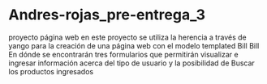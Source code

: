 # Andres-rojas_pre-entrega_3

proyecto página web 
en este proyecto se utiliza la herencia a través de yango para la creación de una página web con el modelo templated Bill Bill En dónde se encontrarán tres formularios que permitirán visualizar e ingresar información acerca del tipo de usuario y la posibilidad de Buscar los productos ingresados
